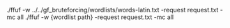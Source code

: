 ./ffuf -w ../../gf_bruteforcing/wordlists/words-latin.txt -request request.txt -mc all
./ffuf -w {wordlist path} -request request.txt -mc all